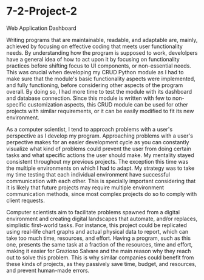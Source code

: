 # 7-2-Project-2
Web Application Dashboard

Writing programs that are maintainable, readable, and adaptable are, mainly, achieved by focusing on effective coding that meets user functionality needs. By understanding how the program is supposed to work,
develolpers have a general idea of how to act upon it  by focusing on functionality practices before shifting focus to UI components, or non-essential needs. This was crucial when developing my CRUD Python module
as I had to make sure that the module's basic functionality aspects were implemented, and fully functioning, before considering other aspects of the program overall. By doing so, I had more time to test the module
with its dashboard and database connection. Since this module is written with few to non-specific customization aspects, this CRUD module can be used for other projects with similar requirements, or it can be 
easily modified to fit its new environment.

As a computer scientist, I tend to approach problems with a user's perspective as I develop my program. Approaching problems with a user's perpective makes for an easier development cycle as you can constantly 
visualize what kind of problems could prevent the user from doing certain tasks and what specific actions the user should make. My mentality stayed consistent throughout my previous projects. The exception this
time was the multiple environments on which I had to adapt. My strategy was to take my time testing that each individual environment have successful communication with each other. This is specially important 
considering that it is likely that future projects may require multiple environment communication methods, since most complex projects do so to comply with client requests.

Computer scientists aim to facilitate problems spawned from a digital environment and creating digital landscapes that automate, and/or replaces, simplistic first-world tasks. For instance, this project could be 
replicated using real-life chart graphs and actual physical data to report, which can take too much time, resources, and effort. Having a program, such as this one, presents the same task at a fraction of the 
resources, time and effort, making it easier for Grazioso Salvare and the main reason why they reach out to solve this problem. This is why similar companies could benefit from these kinds of projects, as they
passively save time, budget, and resources, and prevent human-made errors.
